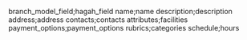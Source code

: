 branch_model_field;hagah_field
name;name
description;description
address;address
contacts;contacts
attributes;facilities
payment_options;payment_options
rubrics;categories
schedule;hours
